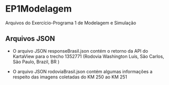 # EP1Modelagem

Arquivos do Exercício-Programa 1 de Modelagem e Simulação

## Arquivos JSON
- O arquivo JSON responseBrasil.json contém o retorno da API do KartaView para o trecho 1352771 (Rodovia Washington Luís, São Carlos, São Paulo, Brazil, BR
)

- O arquivo JSON rodoviaBrasil.json contém algumas informações a respeito das imagens coletadas do KM 250 ao KM 251
